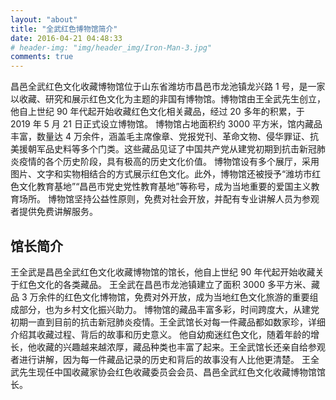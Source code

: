 ```yaml
---
layout: "about"
title: "全武红色博物馆简介"
date: 2016-04-21 04:48:33
# header-img: "img/header_img/Iron-Man-3.jpg"
comments: true
---
```


昌邑全武红色文化收藏博物馆位于山东省潍坊市昌邑市龙池镇龙兴路 1 号，是一家以收藏、研究和展示红色文化为主题的非国有博物馆。博物馆由王全武先生创立，他自上世纪 90 年代起开始收藏红色文化相关藏品，经过 20 多年的积累，于 2019 年 5 月 21 日正式设立博物馆。
博物馆占地面积约 3000 平方米，馆内藏品丰富，数量达 4 万余件，涵盖毛主席像章、党报党刊、革命文物、侵华罪证、抗美援朝军品史料等多个门类。这些藏品见证了中国共产党从建党初期到抗击新冠肺炎疫情的各个历史阶段，具有极高的历史文化价值。
博物馆设有多个展厅，采用图片、文字和实物相结合的方式展示红色文化。此外，博物馆还被授予“潍坊市红色文化教育基地”“昌邑市党史党性教育基地”等称号，成为当地重要的爱国主义教育场所。
博物馆坚持公益性原则，免费对社会开放，并配有专业讲解人员为参观者提供免费讲解服务。

## 馆长简介

王全武是昌邑全武红色文化收藏博物馆的馆长，他自上世纪 90 年代起开始收藏关于红色文化的各类藏品。
王全武在昌邑市龙池镇建立了面积 3000 多平方米、藏品 3 万余件的红色文化博物馆，免费对外开放，成为当地红色文化旅游的重要组成部分，也为乡村文化振兴助力。
博物馆的藏品丰富多彩，时间跨度大，从建党初期一直到目前的抗击新冠肺炎疫情。王全武馆长对每一件藏品都如数家珍，详细介绍其收藏过程、背后的故事和历史意义。
他自幼痴迷红色文化，随着年龄的增长，他收藏的兴趣越来越浓厚，藏品种类也丰富了起来。王全武馆长还亲自给参观者进行讲解，因为每一件藏品记录的历史和背后的故事没有人比他更清楚。
王全武先生现任中国收藏家协会红色收藏委员会会员、昌邑全武红色文化收藏博物馆馆长。
